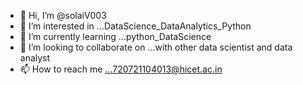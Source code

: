- 👋 Hi, I’m @solaiV003
- 👀 I’m interested in ...DataScience_DataAnalytics_Python
- 🌱 I’m currently learning ...python_DataScience
- 💞️ I’m looking to collaborate on ...with other data scientist and data analyst
- 📫 How to reach me ...720721104013@hicet.ac.in

<!---
solaiV003/solaiV003 is a ✨ special ✨ repository because its `README.md` (this file) appears on your GitHub profile.
You can click the Preview link to take a look at your changes.
--->
